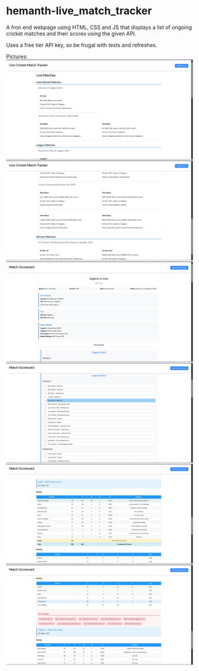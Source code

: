 # hemanth-live_match_tracker
A fron end webpage using HTML, CSS and JS that displays a list of ongoing cricket matches and their scores using the given API.

Uses a free tier API key, so be frugal with tests and refreshes.

Pictures:
![text](<test-pictures/Screenshot from 2025-07-25 12-13-13.png>)
![text](<test-pictures/Screenshot from 2025-07-25 12-13-21.png>)
![text](<test-pictures/Screenshot from 2025-07-25 12-13-29.png>)
![text](<test-pictures/Screenshot from 2025-07-25 12-13-37.png>)
![text](<test-pictures/Screenshot from 2025-07-25 12-13-45.png>)
![text](<test-pictures/Screenshot from 2025-07-25 12-13-50.png>)